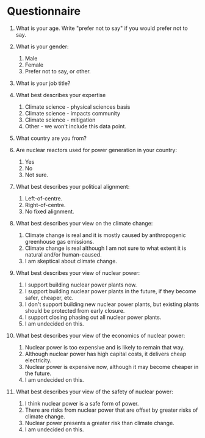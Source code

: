 # Questionnaire

1. What is your age. Write "prefer not to say" if you would prefer not to say.

1. What is your gender:

    1. Male
    1. Female
    1. Prefer not to say, or other.

1. What is your job title?

1. What best describes your expertise

    1. Climate science - physical sciences basis
    1. Climate science - impacts community
    1. Climate science - mitigation
    1. Other - we won't include this data point.

1. What country are you from?

1. Are nuclear reactors used for power generation in your country:

    1. Yes
    1. No
    1. Not sure.

1. What best describes your political alignment:

    1. Left-of-centre.
    1. Right-of-centre.
    1. No fixed alignment.

1. What best describes your view on the climate change:

    1. Climate change is real and it is mostly caused by anthropogenic greenhouse gas emissions.
    1. Climate change is real although I am not sure to what extent it is natural and/or human-caused.
    1. I am skeptical about climate change.

1. What best describes your view of nuclear power:

    1. I support building nuclear power plants now.
    1. I support building nuclear power plants in the future, if they become safer, cheaper, etc.
    1. I don't support building new nuclear power plants, but existing plants should be protected from early closure.
    1. I support closing phasing out all nuclear power plants.
    1. I am undecided on this.

1. What best describes your view of the economics of nuclear power:

    1. Nuclear power is too expensive and is likely to remain that way.
    1. Although nuclear power has high capital costs, it delivers cheap electricity.
    1. Nuclear power is expensive now, although it may become cheaper in the future.
    1. I am undecided on this.

1. What best describes your view of the safety of nuclear power:

    1. I think nuclear power is a safe form of power.
    1. There are risks from nuclear power that are offset by greater risks of climate change.
    1. Nuclear power presents a greater risk than climate change.
    1. I am undecided on this.
